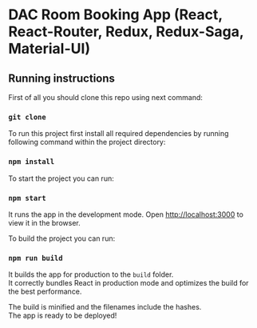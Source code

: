 # DAC Room Booking App (React, React-Router, Redux, Redux-Saga, Material-UI)

## Running instructions

First of all you should clone this repo using next command:

### `git clone`

To run this project first install all required dependencies  by running following command within the project directory:

### `npm install`

To start the project you can run:

### `npm start`

It runs the app in the development mode. Open [http://localhost:3000](http://localhost:3000) to view it in the browser.

To build the project you can run:

### `npm run build`

It builds the app for production to the `build` folder.<br>
It correctly bundles React in production mode and optimizes the build for the best performance.

The build is minified and the filenames include the hashes.<br>
The app is ready to be deployed!
